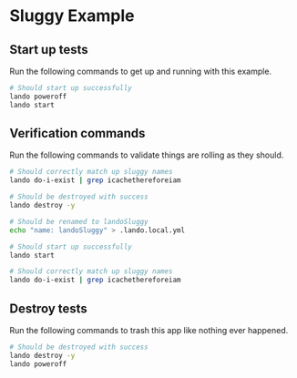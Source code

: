 # Sluggy Example

## Start up tests

Run the following commands to get up and running with this example.

```bash
# Should start up successfully
lando poweroff
lando start
```

## Verification commands

Run the following commands to validate things are rolling as they should.

```bash
# Should correctly match up sluggy names
lando do-i-exist | grep icachethereforeiam

# Should be destroyed with success
lando destroy -y

# Should be renamed to landoSluggy
echo "name: landoSluggy" > .lando.local.yml

# Should start up successfully
lando start

# Should correctly match up sluggy names
lando do-i-exist | grep icachethereforeiam
```

## Destroy tests

Run the following commands to trash this app like nothing ever happened.

```bash
# Should be destroyed with success
lando destroy -y
lando poweroff
```
